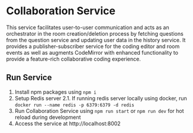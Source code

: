# Collaboration Service

This service facilitates user-to-user communication and acts as an orchestrator in the room creation/deletion process by fetching questions from the question service and updating user data in the history service. It provides a publisher-subscriber service for the coding editor and room events as well as augments CodeMirror with enhanced functionality to provide a feature-rich collaborative coding experience.

## Run Service

1. Install npm packages using `npm i`
2. Setup Redis server
   2.1. If running redis server locally using docker, run `docker run --name redis -p 6379:6379 -d redis`
3. Run Collaboration Service using `npm run start` or `npm run dev` for hot reload during development
4. Access the service at http://localhost:8002
